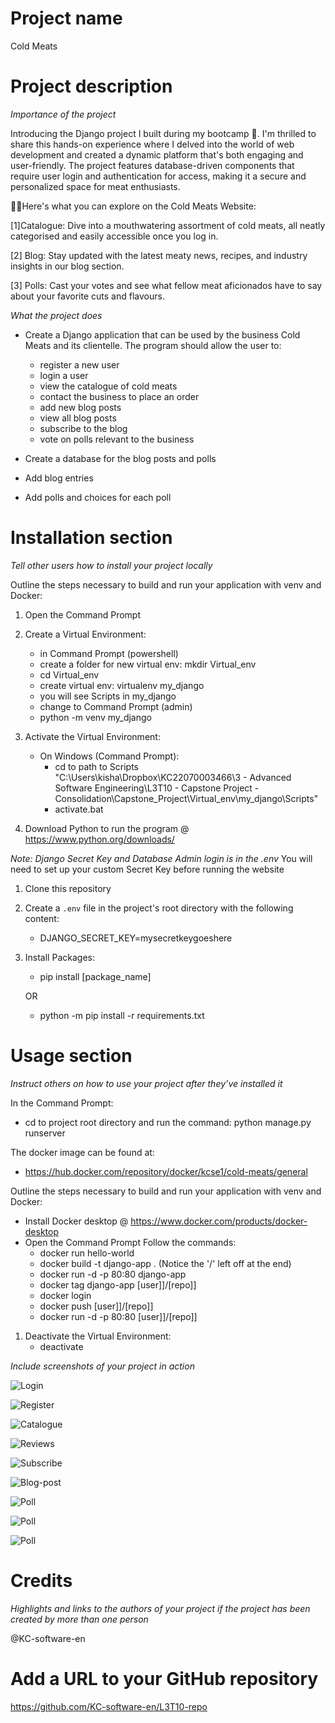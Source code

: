 # Project name
Cold Meats

# Project description
*Importance of the project*

Introducing the Django project I built during my bootcamp 🚀. I'm thrilled to share this hands-on experience where I delved into the world of web development and created a dynamic platform that's both engaging and user-friendly. The project features database-driven components that require user login and authentication for access, making it a secure and personalized space for meat enthusiasts.

🧑‍💻Here's what you can explore on the Cold Meats Website:

[1]Catalogue: Dive into a mouthwatering assortment of cold meats, all neatly categorised and easily accessible once you log in.

[2] Blog: Stay updated with the latest meaty news, recipes, and industry insights in our blog section.

[3] Polls: Cast your votes and see what fellow meat aficionados have to say about your favorite cuts and flavours.

*What the project does*

+ Create a Django application that can be used by the business Cold Meats and its clientelle. The program should allow the user to:
    + register a new user
    + login a user    
    + view the catalogue of cold meats
    + contact the business to place an order
	+ add new blog posts
	+ view all blog posts
    + subscribe to the blog 
	+ vote on polls relevant to the business
	
+ Create a database for the blog posts and polls
+ Add blog entries
+ Add polls and choices for each poll

# Installation section
*Tell other users how to install your project locally*

Outline the steps necessary to build and run your application with venv and Docker:

1. Open the Command Prompt
1. Create a Virtual Environment:
    + in Command Prompt (powershell)
    + create a folder for new virtual env: mkdir Virtual_env
    + cd Virtual_env
    + create virtual env: virtualenv my_django
    + you will see Scripts in my_django
    + change to Command Prompt (admin) 
    + python -m venv my_django
1. Activate the Virtual Environment:
    + On Windows (Command Prompt):
        + cd to path to Scripts "C:\Users\kisha\Dropbox\KC22070003466\3 - Advanced Software Engineering\L3T10 - Capstone Project - Consolidation\Capstone_Project\Virtual_env\my_django\Scripts"
        + activate.bat
   
1. Download Python to run the program @ https://www.python.org/downloads/

*Note: Django Secret Key and Database Admin login is in the .env*
You will need to set up your custom Secret Key before running the website
1. Clone this repository
1. Create a `.env` file in the project's root directory with the following content:
    + DJANGO_SECRET_KEY=mysecretkeygoeshere
1. Install Packages:
    + pip install [package_name]
    
    OR
    + python -m pip install -r requirements.txt

# Usage section
*Instruct others on how to use your project after they’ve installed it*

In the Command Prompt:
+ cd to project root directory and run the command: python manage.py runserver

The docker image can be found at: 
+ https://hub.docker.com/repository/docker/kcse1/cold-meats/general

Outline the steps necessary to build and run your application with venv and Docker:
+ Install Docker desktop @ https://www.docker.com/products/docker-desktop
+ Open the Command Prompt
    Follow the commands:
    + docker run hello-world
    + docker build -t django-app . (Notice the '/' left off at the end)    
    + docker run -d -p 80:80 django-app    
    + docker tag django-app [user]]/[repo]]
    + docker login
    + docker push [user]]/[repo]]
    + docker run -d -p 80:80 [user]]/[repo]]

1. Deactivate the Virtual Environment:
    + deactivate

*Include screenshots of your project in action*

![Login](screenshots/login.png)

![Register](screenshots/register.png)

![Catalogue](screenshots/catalogue.png)

![Reviews](screenshots/reviews.png)

![Subscribe](screenshots/subscribe.png)

![Blog-post](screenshots/blog_post.png)

![Poll](screenshots/poll1.png)

![Poll](screenshots/poll.png)

![Poll](screenshots/poll3.png)

# Credits
*Highlights and links to the authors of your project if the project has been created by more than one person*

@KC-software-en

# Add a URL to your GitHub repository

https://github.com/KC-software-en/L3T10-repo
